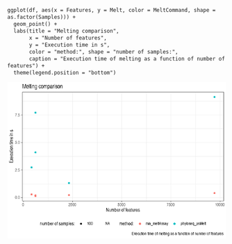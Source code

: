     ggplot(df, aes(x = Features, y = Melt, color = MeltCommand, shape = as.factor(Samples))) +
      geom_point() +
      labs(title = "Melting comparison",
           x = "Number of features",
           y = "Execution time in s",
           color = "method:", shape = "number of samples:",
           caption = "Execution time of melting as a function of number of features") +
      theme(legend.position = "bottom")

![](melt_benchmark_files/figure-markdown_strict/melting_features-1.png)
